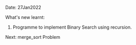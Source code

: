 Date: 27Jan2022

What's new learnt:

1. Programme to implement Binary Search using recursion.

Next:
merge_sort Problem
